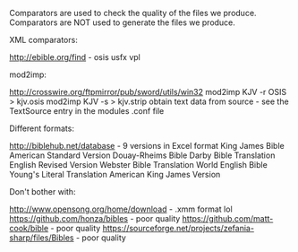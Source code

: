 Comparators are used to check the quality of the files we produce.
Comparators are NOT used to generate the files we produce.

XML comparators:

http://ebible.org/find - osis usfx vpl



mod2imp:

http://crosswire.org/ftpmirror/pub/sword/utils/win32
mod2imp KJV -r OSIS > kjv.osis
mod2imp KJV -s > kjv.strip
obtain text data from source - see the TextSource entry in the modules .conf file



Different formats:

http://biblehub.net/database - 9 versions in Excel format
King James Bible
American Standard Version
Douay-Rheims Bible
Darby Bible Translation
English Revised Version
Webster Bible Translation
World English Bible
Young's Literal Translation
American King James Version



Don't bother with:

http://www.opensong.org/home/download - .xmm format lol
https://github.com/honza/bibles - poor quality
https://github.com/matt-cook/bible - poor quality
https://sourceforge.net/projects/zefania-sharp/files/Bibles - poor quality
